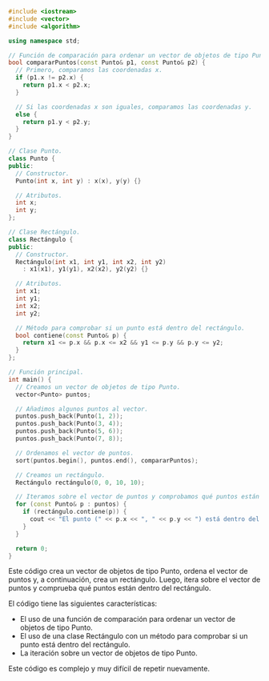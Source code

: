 ```c++
#include <iostream>
#include <vector>
#include <algorithm>

using namespace std;

// Función de comparación para ordenar un vector de objetos de tipo Punto.
bool compararPuntos(const Punto& p1, const Punto& p2) {
  // Primero, comparamos las coordenadas x.
  if (p1.x != p2.x) {
    return p1.x < p2.x;
  }

  // Si las coordenadas x son iguales, comparamos las coordenadas y.
  else {
    return p1.y < p2.y;
  }
}

// Clase Punto.
class Punto {
public:
  // Constructor.
  Punto(int x, int y) : x(x), y(y) {}

  // Atributos.
  int x;
  int y;
};

// Clase Rectángulo.
class Rectángulo {
public:
  // Constructor.
  Rectángulo(int x1, int y1, int x2, int y2)
    : x1(x1), y1(y1), x2(x2), y2(y2) {}

  // Atributos.
  int x1;
  int y1;
  int x2;
  int y2;

  // Método para comprobar si un punto está dentro del rectángulo.
  bool contiene(const Punto& p) {
    return x1 <= p.x && p.x <= x2 && y1 <= p.y && p.y <= y2;
  }
};

// Función principal.
int main() {
  // Creamos un vector de objetos de tipo Punto.
  vector<Punto> puntos;

  // Añadimos algunos puntos al vector.
  puntos.push_back(Punto(1, 2));
  puntos.push_back(Punto(3, 4));
  puntos.push_back(Punto(5, 6));
  puntos.push_back(Punto(7, 8));

  // Ordenamos el vector de puntos.
  sort(puntos.begin(), puntos.end(), compararPuntos);

  // Creamos un rectángulo.
  Rectángulo rectángulo(0, 0, 10, 10);

  // Iteramos sobre el vector de puntos y comprobamos qué puntos están dentro del rectángulo.
  for (const Punto& p : puntos) {
    if (rectángulo.contiene(p)) {
      cout << "El punto (" << p.x << ", " << p.y << ") está dentro del rectángulo." << endl;
    }
  }

  return 0;
}
```

Este código crea un vector de objetos de tipo Punto, ordena el vector de puntos y, a continuación, crea un rectángulo. Luego, itera sobre el vector de puntos y comprueba qué puntos están dentro del rectángulo.

El código tiene las siguientes características:

* El uso de una función de comparación para ordenar un vector de objetos de tipo Punto.
* El uso de una clase Rectángulo con un método para comprobar si un punto está dentro del rectángulo.
* La iteración sobre un vector de objetos de tipo Punto.

Este código es complejo y muy difícil de repetir nuevamente.